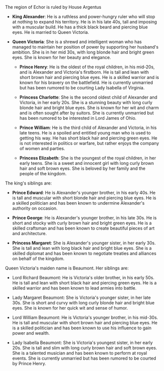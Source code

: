 The region of Echor is ruled by House Argentus

- **King Alexander**: He is a ruthless and power-hungry ruler who will stop at nothing to expand his territory. He is in his late 40s, tall and imposing with a muscular build. He has a thick black beard and piercing blue eyes. He is married to Queen Victoria.

- **Queen Victoria**: She is a shrewd and intelligent woman who has managed to maintain her position of power by supporting her husband's ambition. She is in her mid 30s, with long blonde hair and bright green eyes. She is known for her beauty and elegance.

  - **Prince Henry**: He is the oldest of the royal children, in his mid-20s, and is Alexander and Victoria's firstborn. He is tall and lean with short brown hair and piercing blue eyes. He is a skilled warrior and is known for his bravery on the battlefield. He is currently unmarried but has been rumored to be courting Lady Isabella of Virginia.

  - **Princess Charlotte**: She is the second oldest child of Alexander and Victoria, in her early 20s. She is a stunning beauty with long curly blonde hair and bright blue eyes. She is known for her wit and charm and is often sought after by suitors. She is currently unmarried but has been rumored to be interested in Lord James of Ohio.

  - **Prince William**: He is the third child of Alexander and Victoria, in his late teens. He is a spoiled and entitled young man who is used to getting his way. He has short black hair and piercing green eyes. He is not interested in politics or warfare, but rather enjoys the company of women and parties.

  - **Princess Elizabeth**: She is the youngest of the royal children, in her early teens. She is a sweet and innocent girl with long curly brown hair and soft brown eyes. She is beloved by her family and the people of the kingdom.

The king's siblings are:

- **Prince Edward**: He is Alexander's younger brother, in his early 40s. He is tall and muscular with short blonde hair and piercing blue eyes. He is a skilled politician and has been known to undermine Alexander's authority on occasion.

- **Prince George**: He is Alexander's younger brother, in his late 30s. He is short and stocky with curly brown hair and bright green eyes. He is a skilled craftsman and has been known to create beautiful pieces of art and architecture.

- **Princess Margaret**: She is Alexander's younger sister, in her early 30s. She is tall and lean with long black hair and bright blue eyes. She is a skilled diplomat and has been known to negotiate treaties and alliances on behalf of the kingdom.

Queen Victoria's maiden name is Beaumont. Her siblings are:

- Lord Richard Beaumont: He is Victoria's older brother, in his early 50s. He is tall and lean with short black hair and piercing green eyes. He is a skilled warrior and has been known to lead armies into battle.

- Lady Margaret Beaumont: She is Victoria's younger sister, in her late 30s. She is short and curvy with long curly blonde hair and bright blue eyes. She is known for her quick wit and sense of humor.

- Lord William Beaumont: He is Victoria's younger brother, in his mid-30s. He is tall and muscular with short brown hair and piercing blue eyes. He is a skilled politician and has been known to use his influence to gain power and wealth.

- Lady Isabella Beaumont: She is Victoria's youngest sister, in her early 20s. She is tall and slim with long curly brown hair and soft brown eyes. She is a talented musician and has been known to perform at royal events. She is currently unmarried but has been rumored to be courted by Prince Henry.
